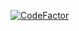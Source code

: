 [![CodeFactor](https://www.codefactor.io/repository/github/nishanthc/ukhur/badge)](https://www.codefactor.io/repository/github/nishanthc/ukhur)
